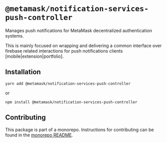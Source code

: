 # `@metamask/notification-services-push-controller`

Manages push notifications for MetaMask decentralized authentication systems.

This is mainly focused on wrapping and delivering a common interface over firebase related interactions for push notifications clients [mobile|extension|portfolio].

## Installation

`yarn add @metamask/notification-services-push-controller`

or

`npm install @metamask/notification-services-push-controller`

## Contributing

This package is part of a monorepo. Instructions for contributing can be found in the [monorepo README](https://github.com/MetaMask/core#readme).
